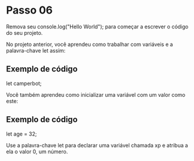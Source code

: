 # Passo 06

Remova seu console.log("Hello World"); para começar a escrever o código do seu projeto.

No projeto anterior, você aprendeu como trabalhar com variáveis ​​e a palavra-chave let assim:

## Exemplo de código

let camperbot;

Você também aprendeu como inicializar uma variável com um valor como este:

## Exemplo de código

let age = 32;

Use a palavra-chave let para declarar uma variável chamada xp e atribua a ela o valor 0, um número.